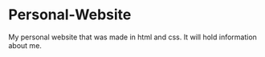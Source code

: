 # Personal-Website
My personal website that was made in html and css. It will hold information about me.
